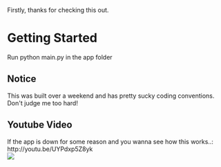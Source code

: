 Firstly, thanks for checking this out. 

<h1>Getting Started</h1>

Run python main.py in the app folder 


<h2>Notice</h2>
This was built over a weekend and has pretty sucky coding conventions. Don't judge me too hard!

<h2>Youtube Video</h2>
If the app is down for some reason and you wanna see how this works..: http://youtu.be/UYPdxp5Z8yk
<br>
<a href="http://youtu.be/UYPdxp5Z8yk">
<img src="https://i.ytimg.com/vi/UYPdxp5Z8yk/2.jpg?time=1413462957919"></a>
<br>
